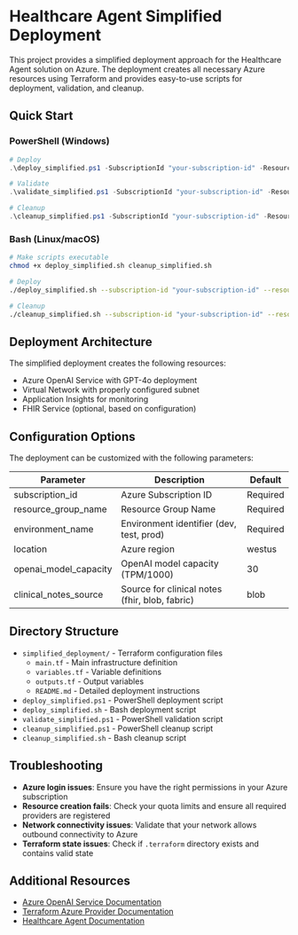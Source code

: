 # Healthcare Agent Simplified Deployment

This project provides a simplified deployment approach for the Healthcare Agent solution on Azure. The deployment creates all necessary Azure resources using Terraform and provides easy-to-use scripts for deployment, validation, and cleanup.

## Quick Start

### PowerShell (Windows)

```powershell
# Deploy
.\deploy_simplified.ps1 -SubscriptionId "your-subscription-id" -ResourceGroupName "your-resource-group" -EnvironmentName "dev"

# Validate
.\validate_simplified.ps1 -SubscriptionId "your-subscription-id" -ResourceGroupName "your-resource-group"

# Cleanup
.\cleanup_simplified.ps1 -SubscriptionId "your-subscription-id" -ResourceGroupName "your-resource-group"
```

### Bash (Linux/macOS)

```bash
# Make scripts executable
chmod +x deploy_simplified.sh cleanup_simplified.sh

# Deploy
./deploy_simplified.sh --subscription-id "your-subscription-id" --resource-group "your-resource-group" --environment "dev"

# Cleanup
./cleanup_simplified.sh --subscription-id "your-subscription-id" --resource-group "your-resource-group"
```

## Deployment Architecture

The simplified deployment creates the following resources:

- Azure OpenAI Service with GPT-4o deployment
- Virtual Network with properly configured subnet
- Application Insights for monitoring
- FHIR Service (optional, based on configuration)

## Configuration Options

The deployment can be customized with the following parameters:

| Parameter | Description | Default |
|-----------|-------------|---------|
| subscription_id | Azure Subscription ID | Required |
| resource_group_name | Resource Group Name | Required |
| environment_name | Environment identifier (dev, test, prod) | Required |
| location | Azure region | westus |
| openai_model_capacity | OpenAI model capacity (TPM/1000) | 30 |
| clinical_notes_source | Source for clinical notes (fhir, blob, fabric) | blob |

## Directory Structure

- `simplified_deployment/` - Terraform configuration files
  - `main.tf` - Main infrastructure definition
  - `variables.tf` - Variable definitions
  - `outputs.tf` - Output variables
  - `README.md` - Detailed deployment instructions
- `deploy_simplified.ps1` - PowerShell deployment script
- `deploy_simplified.sh` - Bash deployment script
- `validate_simplified.ps1` - PowerShell validation script
- `cleanup_simplified.ps1` - PowerShell cleanup script
- `cleanup_simplified.sh` - Bash cleanup script

## Troubleshooting

- **Azure login issues**: Ensure you have the right permissions in your Azure subscription
- **Resource creation fails**: Check your quota limits and ensure all required providers are registered
- **Network connectivity issues**: Validate that your network allows outbound connectivity to Azure
- **Terraform state issues**: Check if `.terraform` directory exists and contains valid state

## Additional Resources

- [Azure OpenAI Service Documentation](https://learn.microsoft.com/azure/ai-services/openai/)
- [Terraform Azure Provider Documentation](https://registry.terraform.io/providers/hashicorp/azurerm/latest/docs)
- [Healthcare Agent Documentation](https://learn.microsoft.com/azure/health/healthcare-apis/healthcare-agent/)
